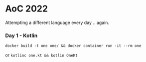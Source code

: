 # AoC 2022

Attempting a different language every day .. again.

### Day 1 - Kotlin

```docker build -t one one/ && docker container run -it --rm one```

or ```kotlinc one.kt && kotlin OneKt```
